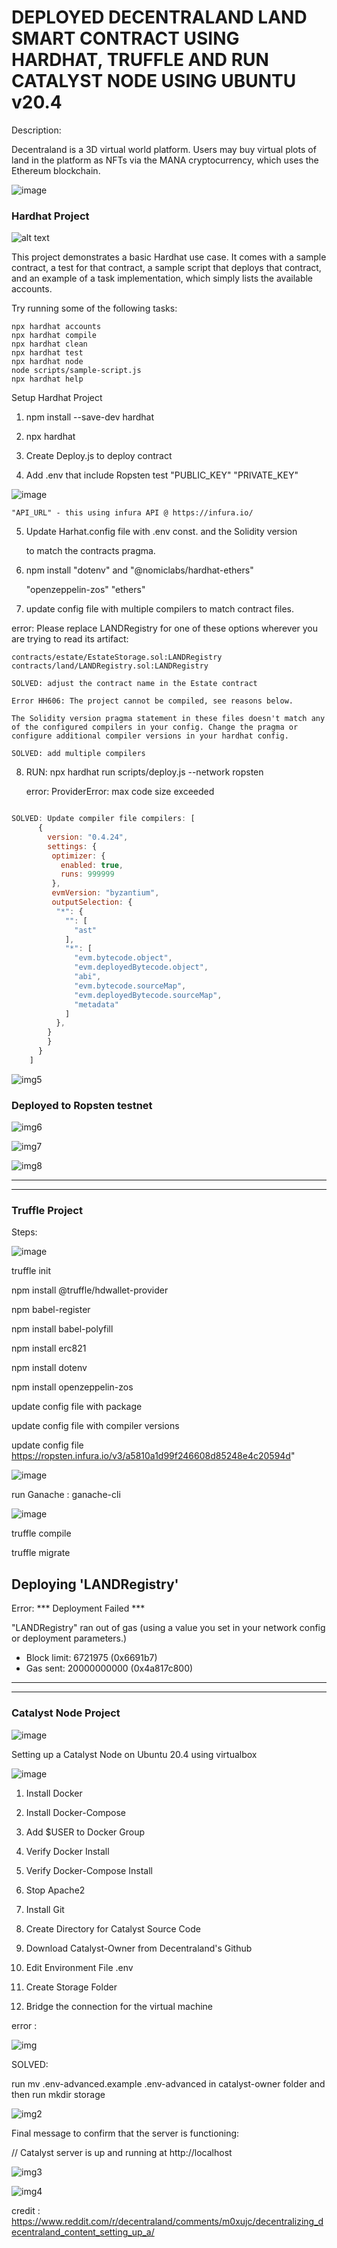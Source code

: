 
# DEPLOYED DECENTRALAND LAND SMART CONTRACT USING HARDHAT, TRUFFLE AND RUN CATALYST NODE USING UBUNTU v20.4


Description:

Decentraland is a 3D virtual world platform. Users may buy virtual plots of land in the platform as NFTs via the MANA cryptocurrency, which uses the Ethereum blockchain.


![image](https://user-images.githubusercontent.com/90293555/152284601-0a6a689b-70de-4aff-8093-9fccb71b8f7a.png)


### Hardhat Project

![alt text](https://user-images.githubusercontent.com/90293555/152399521-fb2aefef-62d1-4ceb-948d-bffcc3d188b9.png)


This project demonstrates a basic Hardhat use case. It comes with a sample contract, a test for that contract, a sample script that deploys that contract, and an example of a task implementation, which simply lists the available accounts.

Try running some of the following tasks:

```shell
npx hardhat accounts
npx hardhat compile
npx hardhat clean
npx hardhat test
npx hardhat node
node scripts/sample-script.js
npx hardhat help
```
Setup Hardhat Project

1. npm install --save-dev hardhat

2. npx hardhat

3. Create Deploy.js to deploy contract 

4. Add .env that include Ropsten test "PUBLIC_KEY" "PRIVATE_KEY" 

![image](https://user-images.githubusercontent.com/90293555/152399599-e944c940-0da4-4b36-9829-0e53404f1854.png)


    "API_URL" - this using infura API @ https://infura.io/

5. Update Harhat.config file with .env const. and the Solidity version 

    to match the contracts pragma.

6. npm install "dotenv" and "@nomiclabs/hardhat-ethers" 

    "openzeppelin-zos" "ethers"

7. update config file with multiple compilers to match contract files.

error: 
    Please replace LANDRegistry for one of these options wherever you are trying to read its artifact:

    contracts/estate/EstateStorage.sol:LANDRegistry
    contracts/land/LANDRegistry.sol:LANDRegistry

    SOLVED: adjust the contract name in the Estate contract

    Error HH606: The project cannot be compiled, see reasons below.

    The Solidity version pragma statement in these files doesn't match any of the configured compilers in your config. Change the pragma or configure additional compiler versions in your hardhat config.

    SOLVED: add multiple compilers


8. RUN:  npx hardhat run scripts/deploy.js --network ropsten

    error: ProviderError: max code size exceeded


```javascript

SOLVED: Update compiler file compilers: [
      {
        version: "0.4.24",
        settings: {
         optimizer: {
           enabled: true,
           runs: 999999
         },
         evmVersion: "byzantium", 
         outputSelection: {
          "*": {
            "": [
              "ast"
            ],
            "*": [
              "evm.bytecode.object",
              "evm.deployedBytecode.object",
              "abi",
              "evm.bytecode.sourceMap",
              "evm.deployedBytecode.sourceMap",
              "metadata"
            ]
          },
        }
        }
      }
    ]

```


![img5](https://user-images.githubusercontent.com/90293555/152578317-6fef930a-72fd-48b6-9ad4-7cf98b0d1ae4.jpg)



### Deployed to Ropsten testnet


![img6](https://user-images.githubusercontent.com/90293555/152579443-f4145cd7-746a-497f-8052-f988e7bfebd2.jpg)


![img7](https://user-images.githubusercontent.com/90293555/152579468-32d49643-3249-4316-9c1f-f3a09c6e7816.jpg)




![img8](https://user-images.githubusercontent.com/90293555/152579479-1ee69cc8-694b-46db-850b-d733db80bf8c.jpg)


------------------------------------------------------------------------------------------------------------------

***

### Truffle Project



Steps:

![image](https://user-images.githubusercontent.com/90293555/152398534-893a90c7-9616-4aff-a644-5f30ed66f297.png)


truffle init

npm install @truffle/hdwallet-provider

npm babel-register

npm install babel-polyfill

npm install erc821


npm install dotenv


npm install openzeppelin-zos


update config file with package 


update config file with compiler versions


update config file https://ropsten.infura.io/v3/a5810a1d99f246608d85248e4c20594d"

![image](https://user-images.githubusercontent.com/90293555/152398583-3bd6db03-cff6-43d3-9eed-85d9798145b7.png)


run Ganache : ganache-cli

![image](https://user-images.githubusercontent.com/90293555/152398444-97e55f53-b410-4042-b9c2-da3fe9e30814.png)


truffle compile


truffle migrate 





 Deploying 'LANDRegistry'
   ------------------------

Error:  *** Deployment Failed ***

"LANDRegistry" ran out of gas (using a value you set in your network config or deployment parameters.)
   * Block limit:  6721975 (0x6691b7)
   * Gas sent:     20000000000 (0x4a817c800)
-----------------------------------------------------------------------------------------------------------------------

***




### Catalyst Node Project

![image](https://user-images.githubusercontent.com/90293555/152284559-e2292c4d-1ce6-48de-8680-274ca7a50039.png)

Setting up a Catalyst Node on Ubuntu 20.4 using virtualbox

![image](https://user-images.githubusercontent.com/90293555/152399464-7a546ee3-e409-4fa7-a15e-246c34af435b.png)



1. Install Docker

2. Install Docker-Compose

3. Add $USER to Docker Group

4. Verify Docker Install

5. Verify Docker-Compose Install

6. Stop Apache2

7. Install Git

8. Create Directory for Catalyst Source Code

9. Download Catalyst-Owner from Decentraland's Github

11. Edit Environment File .env

12. Create Storage Folder

13. Bridge the connection for the virtual machine 

error : 

![img](https://user-images.githubusercontent.com/90293555/152281203-7d45ae1b-2867-48af-ad98-f4f82c32773b.jpg)

SOLVED:

run mv .env-advanced.example .env-advanced in catalyst-owner  folder and then run mkdir storage

![img2](https://user-images.githubusercontent.com/90293555/152281600-9be61717-2a66-40d3-93bc-f2b71af3635a.jpg)

Final message to confirm that the server is functioning:

// Catalyst server is up and running at http://localhost


![img3](https://user-images.githubusercontent.com/90293555/152281785-51106824-b01b-49f2-b0b5-b5cabdcb5756.jpg)


![img4](https://user-images.githubusercontent.com/90293555/152284083-3f07befb-8fe9-4f8a-b416-fd5931f79107.jpg)


credit : https://www.reddit.com/r/decentraland/comments/m0xujc/decentralizing_decentraland_content_setting_up_a/
